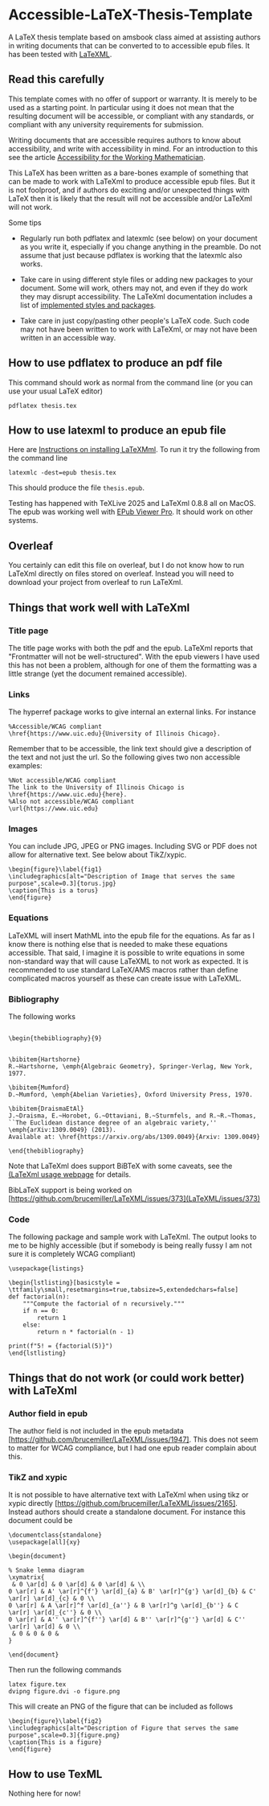 # Accessible-LaTeX-Thesis-Template
A LaTeX thesis template based on amsbook class aimed at assisting authors in writing documents that can be converted to to accessible epub files.   It has been tested with [LaTeXML](https://math.nist.gov/~BMiller/LaTeXML/).

## Read this carefully

This template comes with no offer of support or warranty.  It is merely to be used as a starting point.  In particular using it does not mean that the resulting document will be accessible, or compliant with any standards, or compliant with any university requirements for submission.

Writing documents that are accessible requires authors to know about accessibility, and write with accessibility in mind.   For an introduction to this see the article [Accessibility for the Working Mathematician](https://arxiv.org/abs/2505.22667).

This LaTeX has been written as a bare-bones example of something that can be made to work with LaTeXml to produce accessible epub files.   But it is not foolproof, and if authors do exciting and/or unexpected things with LaTeX then it is likely that the result will not be accessible and/or LaTeXml will not work.

Some tips

- Regularly run both pdflatex and latexmlc (see below) on your document as you write it, especially if you change anything in the preamble.    Do not assume that just because pdflatex is working that the latexmlc also works.

- Take care in using different style files or adding new packages to your document.  Some will work, others may not, and even if they do work they may disrupt accessibility.  The LaTeXml documentation includes a list of [implemented styles and packages](https://math.nist.gov/~BMiller/LaTeXML/manual/included.bindings/).

- Take care in just copy/pasting other people's LaTeX code.  Such code may not have been written to work with LaTeXml, or may not have been written in an accessible way.


## How to use pdflatex to produce an pdf file
This command should work as normal from the command line (or you can use your usual LaTeX editor)
```
pdflatex thesis.tex
```

## How to use latexml to produce an epub file
Here are [Instructions on installing LaTeXMml](https://math.nist.gov/~BMiller/LaTeXML/get.html).  To run it try the following from the command line 
```
latexmlc -dest=epub thesis.tex
```
This should produce the file `thesis.epub`.  

Testing has happened with TeXLive 2025 and LaTeXml 0.8.8 all on MacOS.   The epub was working well with [EPub Viewer Pro](https://apps.apple.com/us/app/epub-viewer-pro/id1572239625).  It should work on other systems.

## Overleaf
You certainly can edit this file on overleaf, but I do not know how to run LaTeXml directly on files stored on overleaf.  Instead you will need to download your project from overleaf to run LaTeXml.

## Things that work well with LaTeXml

### Title page

The title page works with both the pdf and the epub.  LaTeXml reports that "Frontmatter will not be well-structured".  With the epub viewers I have used this has not been a problem, although for one of them the formatting was a little strange (yet the document remained accessible).

### Links

The hyperref package works to give internal an external links.  For instance

```
%Accessible/WCAG compliant
\href{https://www.uic.edu}{University of Illinois Chicago}.
```

Remember that to be accessible, the link text should give a description of the text and not just the url.  So the following gives two non accessible examples:

```
%Not accessible/WCAG compliant
The link to the University of Illinois Chicago is \href{https://www.uic.edu}{here}.
%Also not accessible/WCAG compliant
\url{https://www.uic.edu}
```

### Images

You can include JPG, JPEG or PNG images.   Including SVG or PDF does not allow for alternative text.  See below about TikZ/xypic.

```
\begin{figure}\label{fig1}
\includegraphics[alt="Description of Image that serves the same purpose",scale=0.3]{torus.jpg}
\caption{This is a torus}
\end{figure}
```

### Equations

LaTeXML will insert MathML into the epub file for the equations.  As far as I know there is nothing else that is needed to make these equations accessible.   That said, I imagine it is possible to write equations in some non-standard way that will cause LaTeXML to not work as expected.    It is recommended to use standard LaTeX/AMS macros rather than define complicated macros yourself as these can create issue with LaTeXML.

### Bibliography

The following works

```

\begin{thebibliography}{9}


\bibitem{Hartshorne}
R.~Hartshorne, \emph{Algebraic Geometry}, Springer-Verlag, New York, 1977.

\bibitem{Mumford}
D.~Mumford, \emph{Abelian Varieties}, Oxford University Press, 1970.

\bibitem{DraismaEtAl}
J.~Draisma, E.~Horobet, G.~Ottaviani, B.~Sturmfels, and R.~R.~Thomas, 
``The Euclidean distance degree of an algebraic variety,'' 
\emph{arXiv:1309.0049} (2013).  
Available at: \href{https://arxiv.org/abs/1309.0049}{Arxiv: 1309.0049}

\end{thebibliography}

```


Note that LaTeXml does support BiBTeX with some caveats, see the [(LaTeXml usage webpage](https://math.nist.gov/~BMiller/LaTeXML/manual/commands/latexml.html) for details.

BibLaTeX support is being worked on [https://github.com/brucemiller/LaTeXML/issues/373](LaTeXML/issues/373)

### Code

The following package and sample work with LaTeXml.   The output looks to me to be highly accessible (but if somebody is being really fussy I am not sure it is completely WCAG compliant)

```
\usepackage{listings} 

\begin{lstlisting}[basicstyle = \ttfamily\small,resetmargins=true,tabsize=5,extendedchars=false]
def factorial(n):
    """Compute the factorial of n recursively."""
    if n == 0:
        return 1
    else:
        return n * factorial(n - 1)

print(f"5! = {factorial(5)}")
\end{lstlisting}
```

## Things that do not work (or could work better) with LaTeXml

### Author field in epub

The author field is not included in the epub metadata [https://github.com/brucemiller/LaTeXML/issues/1947].  This does not seem to matter for WCAG compliance, but I had one epub reader complain about this.

### TikZ and xypic
It is not possible to have alternative text with LaTeXml when using tikz or xypic directly [https://github.com/brucemiller/LaTeXML/issues/2165].  Instead authors should create a standalone document.  For instance this document could be

```
\documentclass{standalone}
\usepackage[all]{xy}

\begin{document}

% Snake lemma diagram
\xymatrix{
 & 0 \ar[d] & 0 \ar[d] & 0 \ar[d] & \\
0 \ar[r] & A' \ar[r]^{f'} \ar[d]_{a} & B' \ar[r]^{g'} \ar[d]_{b} & C' \ar[r] \ar[d]_{c} & 0 \\
0 \ar[r] & A \ar[r]^f \ar[d]_{a''} & B \ar[r]^g \ar[d]_{b''} & C \ar[r] \ar[d]_{c''} & 0 \\
0 \ar[r] & A'' \ar[r]^{f''} \ar[d] & B'' \ar[r]^{g''} \ar[d] & C'' \ar[r] \ar[d] & 0 \\
 & 0 & 0 & 0 &
}

\end{document}
```

Then run the following commands
```
latex figure.tex
dvipng figure.dvi -o figure.png
```
This will create an PNG of the figure that can be included as follows

```
\begin{figure}\label{fig2}
\includegraphics[alt="Description of Figure that serves the same purpose",scale=0.3]{figure.png}
\caption{This is a figure}
\end{figure}
```



## How to use TexML
Nothing here for now!
